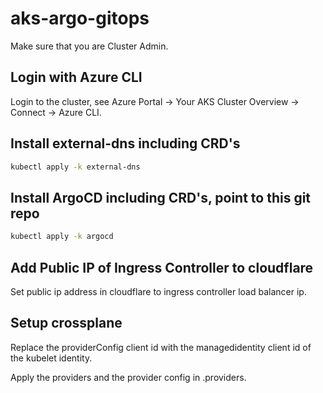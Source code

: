 # aks-argo-gitops

Make sure that you are Cluster Admin.

## Login with Azure CLI
Login to the cluster, see Azure Portal -> Your AKS Cluster Overview -> Connect -> Azure CLI.

## Install external-dns including CRD's
```bash
kubectl apply -k external-dns
```

## Install ArgoCD including CRD's, point to this git repo
```bash
kubectl apply -k argocd
```

## Add Public IP of Ingress Controller to cloudflare
Set public ip address in cloudflare to ingress controller load balancer ip.

## Setup crossplane
Replace the providerConfig client id with the managedidentity client id of the kubelet identity.

Apply the providers and the provider config in .providers.
